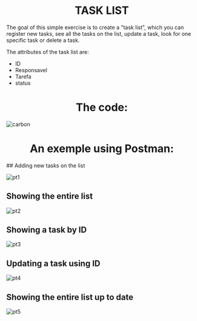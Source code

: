 <h1 align="center"> TASK LIST</h1>
The goal of this simple exercise is to create a "task list", which you can register new tasks, see all the tasks on the list, update a task, look for one specific task or delete a task.

<p>The attributes of the task list are:</p>
<ul>
  <li>ID</li>
  <li>Responsavel</li>
  <li>Tarefa</li>
  <li>status</li>
</ul>

<h1 align="center"> The code:</h1>

![carbon](https://user-images.githubusercontent.com/43455579/130272678-73fc8766-183d-44ff-b26c-c6ff326e31ca.png)

<h1 align="center">An exemple using Postman:</h1>
## Adding new tasks on the list

![pt1](https://user-images.githubusercontent.com/43455579/130273481-b9a0b308-7f1c-48b9-821d-3559c28903bf.png)

## Showing the entire list

![pt2](https://user-images.githubusercontent.com/43455579/130273772-2708fcc3-5c1a-497d-b865-e313e1c44ff4.png)

## Showing a task by ID

![pt3](https://user-images.githubusercontent.com/43455579/130278776-8a680722-e8e4-49ad-aaea-34109b52bf43.png)

## Updating a task using ID

![pt4](https://user-images.githubusercontent.com/43455579/130279017-1e7b9eed-2d91-40e1-8d2d-c46d0890b208.png)

## Showing the entire list up to date

![pt5](https://user-images.githubusercontent.com/43455579/130279614-f1b7912b-549c-4922-ba50-7bfa99486063.png)
